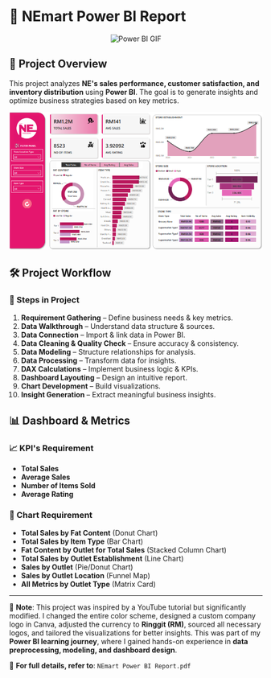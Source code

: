 # 🛒 NEmart Power BI Report
<p align="center">
  <img src="https://media.giphy.com/media/mr2dn3JGnlMGlHWv4N/giphy.gif?cid=790b7611lg46fna11on0t9abnlrbf7ophy7jgo1b7i95nyoz&ep=v1_gifs_search&rid=giphy.gif&ct=g" alt="Power BI GIF" width="200">
</p>

## 📌 Project Overview  
This project analyzes **NE's sales performance, customer satisfaction, and inventory distribution** using **Power BI**. The goal is to generate insights and optimize business strategies based on key metrics.

<p align="center">
  <img src="img/dashboard1.png" alt="NEmart Power BI Dashboard" width="600">
</p>


## 🛠️ Project Workflow  

### 🔹 Steps in Project  
1. **Requirement Gathering** – Define business needs & key metrics.  
2. **Data Walkthrough** – Understand data structure & sources.  
3. **Data Connection** – Import & link data in Power BI.  
4. **Data Cleaning & Quality Check** – Ensure accuracy & consistency.  
5. **Data Modeling** – Structure relationships for analysis.  
6. **Data Processing** – Transform data for insights.  
7. **DAX Calculations** – Implement business logic & KPIs.  
8. **Dashboard Layouting** – Design an intuitive report.  
9. **Chart Development** – Build visualizations.  
10. **Insight Generation** – Extract meaningful business insights.  

## 📊 Dashboard & Metrics  

### 📈 KPI's Requirement  
- **Total Sales**  
- **Average Sales**  
- **Number of Items Sold**  
- **Average Rating**  

### 🔹 Chart Requirement  
- **Total Sales by Fat Content** (Donut Chart)  
- **Total Sales by Item Type** (Bar Chart)  
- **Fat Content by Outlet for Total Sales** (Stacked Column Chart)  
- **Total Sales by Outlet Establishment** (Line Chart)  
- **Sales by Outlet** (Pie/Donut Chart)  
- **Sales by Outlet Location** (Funnel Map)  
- **All Metrics by Outlet Type** (Matrix Card)  

---
📢 **Note**: This project was inspired by a YouTube tutorial but significantly modified. I changed the entire color scheme, designed a custom company logo in Canva, adjusted the currency to **Ringgit (RM)**, sourced all necessary logos, and tailored the visualizations for better insights. This was part of my **Power BI learning journey**, where I gained hands-on experience in **data preprocessing, modeling, and dashboard design**.  

📄 **For full details, refer to**: `NEmart Power BI Report.pdf`  
